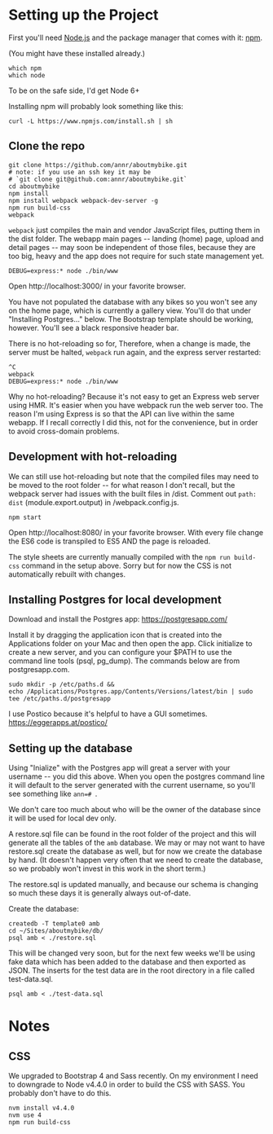 
# Setting up the Project

First you'll need [Node.js](https://nodejs.org) and the package manager
that comes with it: [npm](https://www.npmjs.com/).

(You might have these installed already.)

```
which npm
which node
```
To be on the safe side, I'd get Node 6+

Installing npm will probably look something like this:

```
curl -L https://www.npmjs.com/install.sh | sh
```

## Clone the repo

```
git clone https://github.com/annr/aboutmybike.git
# note: if you use an ssh key it may be
# `git clone git@github.com:annr/aboutmybike.git`
cd aboutmybike
npm install
npm install webpack webpack-dev-server -g
npm run build-css
webpack
```

`webpack` just compiles the main and vendor JavaScript files, putting them in the dist folder. The webapp main pages -- landing (home) page, upload and detail pages --  may soon be independent of those files, because they are too big, heavy and the app does not require for such state management yet.

```
DEBUG=express:* node ./bin/www
```

Open http://localhost:3000/ in your favorite browser.

You have not populated the database with any bikes so you won't see any on the home page, which is currently a gallery view. You'll do that under "Installing Postgres..." below. The Bootstrap template should be working, however. You'll see a black responsive header bar.

There is no hot-reloading so for, Therefore, when a change is made, the server must be halted, `webpack` run again, and the express server restarted:

```
^C
webpack
DEBUG=express:* node ./bin/www
```

Why no hot-reloading? Because it's not easy to get an Express web server using HMR. It's easier when you have webpack run the web server too. The reason I'm using Express  is so that the API can live within the same webapp. If I recall correctly I did this, not for the convenience, but in order to avoid cross-domain problems.

## Development with hot-reloading

We can still use hot-reloading but note that the compiled files may need to be moved to the root folder -- for what reason I don't recall, but the webpack server had issues with the built files in /dist. Comment out `path: dist` (module.export.output) in /webpack.config.js.

```
npm start
```

Open http://localhost:8080/ in your favorite browser. With every file change the ES6 code is transpiled to ES5 AND the page is reloaded.

The style sheets are currently manually compiled with the `npm run build-css` command in the setup above. Sorry but for now the CSS is not automatically rebuilt with changes.

## Installing Postgres for local development

Download and install the Postgres app: https://postgresapp.com/

Install it by dragging the application icon that is created into the Applications folder on your Mac and then open the app. Click initialize to create a new server, and you can configure your $PATH to use the command line tools (psql, pg_dump). The commands below are from postgresapp.com.

```
sudo mkdir -p /etc/paths.d &&
echo /Applications/Postgres.app/Contents/Versions/latest/bin | sudo tee /etc/paths.d/postgresapp
```

I use Postico because it's helpful to have a GUI sometimes. https://eggerapps.at/postico/

## Setting up the database

Using "Inialize" with the Postgres app will great a server with your username -- you did this above. When you open the postgres command line it will default to the server generated with the current username, so you'll see something like `ann=# `.

We don't care too much about who will be the owner of the database since it will be used for local dev only.

A restore.sql file can be found in the root folder of the project and this will generate all the tables of the `amb` database. We may or may not want to have restore.sql create the database as well, but for now we create the database by hand. (It doesn't happen very often that we need to create the database, so we probably won't invest in this work in the short term.)

The restore.sql is updated manually, and because our schema is changing so much these days it is generally always out-of-date.

Create the database:

```
createdb -T template0 amb
cd ~/Sites/aboutmybike/db/
psql amb < ./restore.sql
```

This will be changed very soon, but for the next few weeks we'll be using fake data which has been added to the database and then exported as JSON. The inserts for the test data are in the root directory in a file called test-data.sql.

```
psql amb < ./test-data.sql
```

# Notes

## CSS

We upgraded to Bootstrap 4 and Sass recently. On my environment I need to downgrade to Node v4.4.0 in order to build the CSS with SASS. You probably don't have to do this.

```
nvm install v4.4.0
nvm use 4
npm run build-css
```
